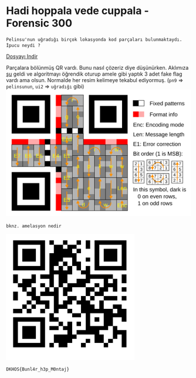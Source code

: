 # Hadi hoppala vede cuppala - Forensic 300

```
Pelinsu'nun uğradığı birçok lokasyonda kod parçaları bulunmaktaydı. İpucu neydi ?
```
[Dosyayı Indir](./5e4d6213453b23d161887fc099062bcf9be57e26.zip)

Parçalara bölünmüş QR vardı. Bunu nasıl çözeriz diye düşünürken. Aklımıza [şu](https://medium.freecodecamp.org/lets-enhance-how-we-found-rogerkver-s-1000-wallet-obfuscated-private-key-8514e74a5433) geldi ve algoritmayı öğrendik oturup amele gibi yaptık 3 adet fake flag vardı ama olsun. Normalde her resim kelimeye tekabul ediyormuş. (`pn9` => `pelinsunun`, `ui2` => `uğradığı` gibi)
![](QR_Character_Placement.svg)

`bknz. amelasyon nedir`

![](son.png)
```
DKHOS{Bunl4r_h3p_M0ntaj}
```
